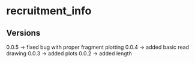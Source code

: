 # recruitment_info #

## Versions ##

0.0.5 -> fixed bug with proper fragment plotting
0.0.4 -> added basic read drawing
0.0.3 -> added plots
0.0.2 -> added length

